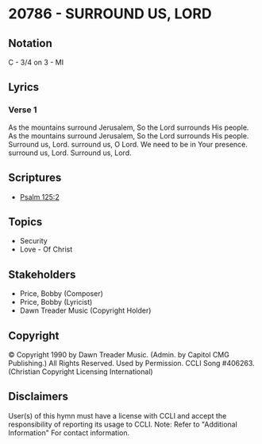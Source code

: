 # 20786 - SURROUND US, LORD

## Notation

C - 3/4 on 3 - MI

## Lyrics

### Verse 1

As the mountains surround Jerusalem, So the Lord surrounds His people. As the mountains surround Jerusalem, So the Lord surrounds His people. Surround us, Lord. surround us, O Lord. We need to be in Your presence. surround us, Lord. Surround us, Lord.


## Scriptures

- [Psalm 125:2](https://www.biblegateway.com/passage/?search=Psalm%20125%3A2)

## Topics

- Security
- Love - Of Christ

## Stakeholders

- Price, Bobby (Composer)
- Price, Bobby (Lyricist)
- Dawn Treader Music (Copyright Holder)

## Copyright

© Copyright 1990 by Dawn Treader Music. (Admin. by Capitol CMG Publishing.) All Rights Reserved. Used by Permission. CCLI Song #406263.
(Christian Copyright Licensing International)

## Disclaimers

User(s) of this hymn must have a license with CCLI and accept the responsibility of reporting its usage to CCLI.
Note: Refer to "Additional Information" For contact information.


